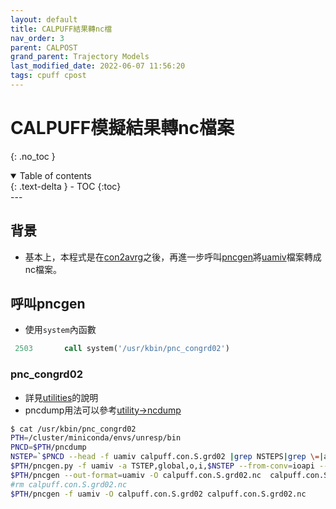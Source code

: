 ```yaml
---
layout: default
title: CALPUFF結果轉nc檔
nav_order: 3
parent: CALPOST
grand_parent: Trajectory Models
last_modified_date: 2022-06-07 11:56:20
tags: cpuff cpost
---
```


# CALPUFF模擬結果轉nc檔案
{: .no_toc }

<details open markdown="block">
  <summary>
    Table of contents
  </summary>
  {: .text-delta }
- TOC
{:toc}
</details>
---

## 背景
- 基本上，本程式是在[con2avrg](https://sinotec2.github.io/Focus-on-Air-Quality/TrajModels/CALPOST/con2avrg/)之後，再進一步呼叫[pncgen](https://sinotec2.github.io/Focus-on-Air-Quality/utilities/netCDF/pncgen/#pncgen)將[uamiv][uamiv]檔案轉成nc檔案。


[uamiv]: <https://github.com/sinotec2/camxruns/wiki/CAMx(UAM)的檔案格式> "CAMx所有二進制 I / O文件的格式，乃是遵循早期UAM(城市空氣流域模型EPA，1990年）建立的慣例。 該二進制文件包含4筆不隨時間改變的表頭記錄，其後則為時間序列的數據記錄。詳見CAMx(UAM)的檔案格式"

## 呼叫pncgen
- 使用`system`內函數

```fortran
 2503       call system('/usr/kbin/pnc_congrd02')
```
### pnc_congrd02
- 詳見[utilities](https://sinotec2.github.io/Focus-on-Air-Quality/utilities/netCDF/pncgen/#examples)的說明
- pncdump用法可以參考[utility->ncdump](https://sinotec2.github.io/Focus-on-Air-Quality/utilities/netCDF/ncdump/)

```bash
$ cat /usr/kbin/pnc_congrd02
PTH=/cluster/miniconda/envs/unresp/bin
PNCD=$PTH/pncdump
NSTEP=`$PNCD --head -f uamiv calpuff.con.S.grd02 |grep NSTEPS|grep \=|awkk 3|tail -n1`
$PTH/pncgen.py -f uamiv -a TSTEP,global,o,i,$NSTEP --from-conv=ioapi --to-conv=cf -O calpuff.con.S.grd02 calpuff.con.S.grd02.nc
$PTH/pncgen --out-format=uamiv -O calpuff.con.S.grd02.nc  calpuff.con.S.grd02
#rm calpuff.con.S.grd02.nc
$PTH/pncgen -f uamiv -O calpuff.con.S.grd02 calpuff.con.S.grd02.nc
```


